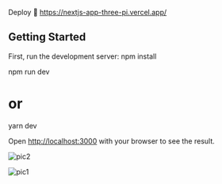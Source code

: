 Deploy 💨 https://nextjs-app-three-pi.vercel.app/

## Getting Started

First, run the development server: 
npm install


npm run dev
# or
yarn dev


Open [http://localhost:3000](http://localhost:3000) with your browser to see the result.

![pic2](https://user-images.githubusercontent.com/84242735/235821722-fefbef69-22a0-4bbf-8a51-c90aa009aa74.JPG)

![pic1](https://user-images.githubusercontent.com/84242735/235821730-3a01d480-2975-481b-8c16-e44b6f7a1654.JPG)
